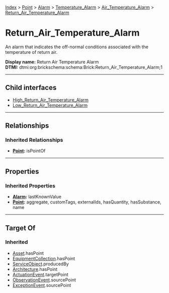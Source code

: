 [Index](../../../../../index.md) > [Point](../../../../Point.md) > [Alarm](../../../Alarm.md) > [Temperature_Alarm](../../Temperature_Alarm.md) > [Air_Temperature_Alarm](../Air_Temperature_Alarm.md) > [Return_Air_Temperature_Alarm](#)
# Return_Air_Temperature_Alarm

An alarm that indicates the off-normal conditions associated with the temperature of return air.


**Display name:** Return Air Temperature Alarm<br />
**DTMI:** dtmi:org:brickschema:schema:Brick:Return_Air_Temperature_Alarm;1

---

## Child interfaces
* [High_Return_Air_Temperature_Alarm](High_Return_Air_Temperature_Alarm.md)
* [Low_Return_Air_Temperature_Alarm](Low_Return_Air_Temperature_Alarm.md)

---

## Relationships

### Inherited Relationships
* **[Point](../../../../Point.md):** isPointOf

---

## Properties

### Inherited Properties
* **[Alarm](../../../Alarm.md):** lastKnownValue
* **[Point](../../../../Point.md):** aggregate, customTags, externalIds, hasQuantity, hasSubstance, name

---

## Target Of
### Inherited
* [Asset](../../../../../Asset/Asset.md).hasPoint
* [EquipmentCollection](../../../../../Collection/EquipmentCollection.md).hasPoint
* [ServiceObject](../../../../../Information/ServiceObject/ServiceObject.md).producedBy
* [Architecture](../../../../../Space/Architecture/Architecture.md).hasPoint
* [ActuationEvent](../../../../../Event/PointEvent/ActuationEvent.md).targetPoint
* [ObservationEvent](../../../../../Event/PointEvent/ObservationEvent.md).sourcePoint
* [ExceptionEvent](../../../../../Event/PointEvent/ExceptionEvent.md).sourcePoint
